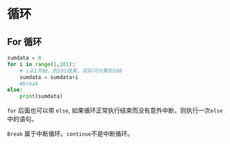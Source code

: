 # 循环

## For 循环

```python
sumdata = 0
for i in range(1,101):
    # i从1开始，到101结束，实际只计算到100
    sumdata = sumdata+i
    #break
else:
    print(sumdata)
```

`for` 后面也可以带 `else`, 如果循环正常执行结束而没有意外中断，则执行一次`else`中的语句。

`Break` 属于中断循环。`continue`不是中断循环。








